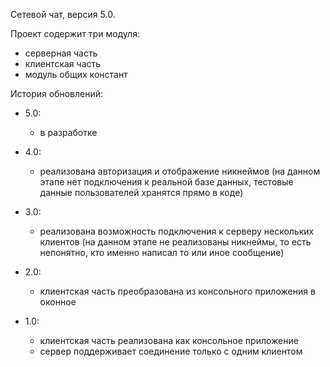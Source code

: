 Сетевой чат, версия 5.0.

Проект содержит три модуля:
- серверная часть
- клиентская часть
- модуль общих констант

История обновлений:

- 5.0:
    - в разработке

- 4.0:
    - реализована авторизация и отображение никнеймов (на данном этапе
      нет подключения к реальной базе данных, тестовые данные
      пользователей хранятся прямо в коде)

- 3.0:
    - реализована возможность подключения к серверу нескольких клиентов
      (на данном этапе не реализованы никнеймы, то есть непонятно, 
      кто именно написал то или иное сообщение)

- 2.0:
    - клиентская часть преобразована из консольного приложения в оконное

- 1.0:
    - клиентская часть реализована как консольное приложение
    - сервер поддерживает соединение только с одним клиентом